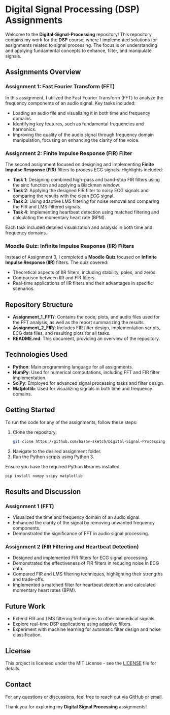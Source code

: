 # Digital Signal Processing (DSP) Assignments

Welcome to the **Digital-Signal-Processing** repository! This repository contains my work for the **DSP** course, where I implemented solutions for assignments related to signal processing. The focus is on understanding and applying fundamental concepts to enhance, filter, and manipulate signals.

## Assignments Overview

### Assignment 1: Fast Fourier Transform (FFT)
In this assignment, I utilized the Fast Fourier Transform (FFT) to analyze the frequency components of an audio signal. Key tasks included:
- Loading an audio file and visualizing it in both time and frequency domains.
- Identifying key features, such as fundamental frequencies and harmonics.
- Improving the quality of the audio signal through frequency domain manipulation, focusing on enhancing the clarity of the voice.

### Assignment 2: Finite Impulse Response (FIR) Filter
The second assignment focused on designing and implementing **Finite Impulse Response (FIR)** filters to process ECG signals. Highlights included:
- **Task 1**: Designing combined high-pass and band-stop FIR filters using the sinc function and applying a Blackman window.
- **Task 2**: Applying the designed FIR filter to noisy ECG signals and comparing the results with the clean ECG signal.
- **Task 3**: Using adaptive LMS filtering for noise removal and comparing the FIR and LMS-filtered signals.
- **Task 4**: Implementing heartbeat detection using matched filtering and calculating the momentary heart rate (BPM).

Each task included detailed visualization and analysis in both time and frequency domains. 

### Moodle Quiz: Infinite Impulse Response (IIR) Filters
Instead of Assignment 3, I completed a **Moodle Quiz** focused on **Infinite Impulse Response (IIR)** filters. The quiz covered:
- Theoretical aspects of IIR filters, including stability, poles, and zeros.
- Comparison between IIR and FIR filters.
- Real-time applications of IIR filters and their advantages in specific scenarios.

## Repository Structure
- **Assignment_1_FFT/**: Contains the code, plots, and audio files used for the FFT analysis, as well as the report summarizing the results.
- **Assignment_2_FIR/**: Includes FIR filter design, implementation scripts, ECG data files, and resulting plots for all tasks.
- **README.md**: This document, providing an overview of the repository.

## Technologies Used
- **Python**: Main programming language for all assignments.
- **NumPy**: Used for numerical computations, including FFT and FIR filter implementation.
- **SciPy**: Employed for advanced signal processing tasks and filter design.
- **Matplotlib**: Used for visualizing signals in both time and frequency domains.

## Getting Started
To run the code for any of the assignments, follow these steps:
1. Clone the repository:
   ```bash
   git clone https://github.com/basav-sketch/Digital-Signal-Processing.git
   ```
2. Navigate to the desired assignment folder.
3. Run the Python scripts using Python 3.

Ensure you have the required Python libraries installed:
```bash
pip install numpy scipy matplotlib
```

## Results and Discussion

### **Assignment 1 (FFT)**
- Visualized the time and frequency domain of an audio signal.
- Enhanced the clarity of the signal by removing unwanted frequency components.
- Demonstrated the significance of FFT in audio signal processing.

### **Assignment 2 (FIR Filtering and Heartbeat Detection)**
- Designed and implemented FIR filters for ECG signal processing.
- Demonstrated the effectiveness of FIR filters in reducing noise in ECG data.
- Compared FIR and LMS filtering techniques, highlighting their strengths and trade-offs.
- Implemented a matched filter for heartbeat detection and calculated momentary heart rates (BPM).

## Future Work
- Extend FIR and LMS filtering techniques to other biomedical signals.
- Explore real-time DSP applications using adaptive filters.
- Experiment with machine learning for automatic filter design and noise classification.

## License
This project is licensed under the MIT License - see the [LICENSE](LICENSE) file for details.

## Contact
For any questions or discussions, feel free to reach out via GitHub or email.

Thank you for exploring my **Digital Signal Processing** assignments!
